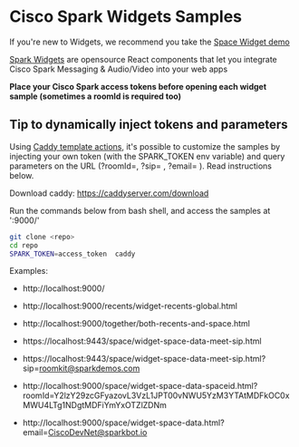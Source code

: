 # Cisco Spark Widgets Samples

If you're new to Widgets, we recommend you take the [Space Widget demo](https://code.s4d.io/widget-space/latest/demo/index.html)


[Spark Widgets](https://developer.ciscospark.com/widgets.html) are opensource React components that let you integrate Cisco Spark Messaging & Audio/Video into your web apps 

**Place your Cisco Spark access tokens before opening each widget sample (sometimes a roomId is required too)**


## Tip to dynamically inject tokens and parameters

Using [Caddy template actions](https://caddyserver.com/docs/template-actions), it's possible to customize the samples by injecting your own token (with the SPARK_TOKEN env variable) and query parameters on the URL (?roomId=, ?sip= , ?email= ). Read instructions below.

Download caddy: https://caddyserver.com/download

Run the commands below from bash shell, and access the samples at ':9000/'

```bash
git clone <repo>
cd repo
SPARK_TOKEN=access_token  caddy 
```

Examples:
   - http://localhost:9000/
   - http://localhost:9000/recents/widget-recents-global.html
   - http://localhost:9000/together/both-recents-and-space.html

   - https://localhost:9443/space/widget-space-data-meet-sip.html
   - https://localhost:9443/space/widget-space-data-meet-sip.html?sip=roomkit@sparkdemos.com

   - http://localhost:9000/space/widget-space-data-spaceid.html?roomId=Y2lzY29zcGFyazovL3VzL1JPT00vNWU5YzM3YTAtMDFkOC0xMWU4LTg1NDgtMDFiYmYxOTZlZDNm

   - http://localhost:9000/space/widget-space-data.html?email=CiscoDevNet@sparkbot.io